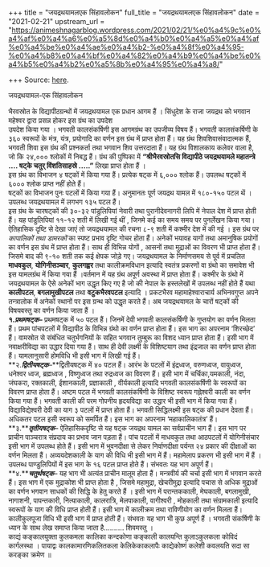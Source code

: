 +++
title = "जयद्रथयामलएक सिंहावलोकन"
full_title = "जयद्रथयामलएक सिंहावलोकन"
date = "2021-02-21"
upstream_url = "https://animeshnagarblog.wordpress.com/2021/02/21/%e0%a4%9c%e0%a4%af%e0%a4%a6%e0%a5%8d%e0%a4%b0%e0%a4%a5%e0%a4%af%e0%a4%be%e0%a4%ae%e0%a4%b2-%e0%a4%8f%e0%a4%95-%e0%a4%b8%e0%a4%bf%e0%a4%82%e0%a4%b9%e0%a4%be%e0%a4%b5%e0%a4%b2%e0%a5%8b%e0%a4%95%e0%a4%a8/"

+++
Source: [here](https://animeshnagarblog.wordpress.com/2021/02/21/%e0%a4%9c%e0%a4%af%e0%a4%a6%e0%a5%8d%e0%a4%b0%e0%a4%a5%e0%a4%af%e0%a4%be%e0%a4%ae%e0%a4%b2-%e0%a4%8f%e0%a4%95-%e0%a4%b8%e0%a4%bf%e0%a4%82%e0%a4%b9%e0%a4%be%e0%a4%b5%e0%a4%b2%e0%a5%8b%e0%a4%95%e0%a4%a8/).

जयद्रथयामल-एक सिंहावलोकन

भैरवस्रोत के विद्यापीठग्रन्थों में जयद्रथयामल एक प्रधान आगम हैं ।
सिंधुदेश के राजा जयद्रथ को भगवान महेश्वर द्वारा प्रसन्न होकर इस ग्रंथ का
उपदेश  
उपदेश किया गया । भगवती कालसंकर्षिणी इस आगमग्रंथ का उपजीव्य विषय हैं।
भगवती कालसंकर्षिणी के ३६० स्वरूपों के मंत्र, यंत्र, प्रयोगादि का वर्णन
इस ग्रंथ में प्राप्त होता हैं। यह ग्रंथ शिवशिवासंवादात्मक हैं, भगवती
शिवा इस ग्रंथ की प्रश्नकर्ता तथा भगवान शिव उत्तरदाता हैं। यह ग्रंथ
विशालकाय कलेवर वाला है, जो कि २४,००० श्लोकों में निबद्ध हैं। ग्रंथ की
पुष्पिका में **“श्रीभैरवस्रोतसि विद्यापीठे जयद्रथयामले महातन्त्रे ….
षट्के चतुर् विंशतिसाहस्रे …..”** लिखा प्राप्त होता हैं ।  
इस ग्रंथ का विभाजन ४ षट्कों में किया गया हैं। प्रत्येक षट्क में ६,०००
श्लोक हैं। उपलब्ध षट्कों में ६००० श्लोक प्राप्त नहीं होते हैं।  
षट्कों का विभाजन पुनः पटलों में किया गया हैं। अनुमानतः पूर्ण जयद्रथ यामल
में १८०-१५० पटल थें । उपलब्ध जयद्रथयामल में लगभग १३५ पटल हैं।  
इस ग्रंथ के चारषट्कों की ३०-३२ पांडुलिपियां नेवारी तथा पुरानीदेवनागरी
लिपि में नेपाल देश में प्राप्त होती हैं। यह पांडुलिपियां ११-१२ शती में
लिखी गई थीं , जिनमे कई का समय समय पर पुनर्लेखन किया गया। ऐतिहासिक दृष्टि
से देखा जाएं तो जयद्रथयामल की रचना ८-९ शती में कश्मीर देश में की गई । इस
ग्रंथ पर *कापालिकों तथा डामरकों* का स्पष्ट प्रभाव दृष्टि गोचर होता हैं।
अनेकों भयावह यागों तथा अमानुषिक प्रयोगों का वर्णन इस ग्रंथ में प्राप्त
होता हैं। साथ ही विभिन्न योगों , आसनों तथा मुद्राओं का विवरण भी प्राप्त
होता हैं।  
जिसमे बाद की ९-१० शती तक कई क्षेपक जोड़े गए। जयद्रथयामल के निर्माणसमय से
पूर्व में प्रचलित **माधवकुल**, **योगिनीसञ्चार**, **कुलगह्वर** तथा
कालीक्रमविधान इत्यादि स्वतंत्र प्रकरणों वा ग्रंथो का समावेश भी इस
यामलग्रंथ में किया गया हैं ।वर्तमान में यह ग्रंथ अपूर्ण अवस्था में
प्राप्त होता हैं। कश्मीर के ग्रंथो में जयद्रथयामल के ऐसे अनेकों भाग
उद्धृत किए गए है जो की नेपाल के हस्तलेखों में उपलब्ध नहीं होते हैं यथा
**कालीपटल**, **बगलामुखीपटल** तथा **वटुकभैरवपटल** इत्यादि । प्रकटभैरव
महामाहेश्वाराचार्य अभिनवगुप्त अपने तन्त्रालोक में अनेकों स्थानों पर इस
ग्रन्थ को उद्धृत करते हैं। अब जयद्रथयामल के चारों षट्कों की विषयवस्तु का
वर्णन किया जाता हैं ।  
**१.*****प्रथमषट्क*****–** प्रथमषट्क में ५० पटल हैं। जिनमें देवी भगवती
कालसंकर्षिणी के गुप्तयोग का वर्णन मिलता हैं। प्रथम पांचपटलों में
विद्यापीठ के विभिन्न ग्रंथो का वर्णन प्राप्त होता हैं। इस भाग का अपरनाम
‘शिरच्छेद’ हैं। वामस्रोत से संबंधित चतुर्भगनियों के सहित भगवान तुम्बुरू
का विशद ध्यान प्राप्त होता हैं। इसी भाग में नवाक्षरीविद्या का उद्धार
दिया गया हैं। साथ ही देवी लक्ष्मी के विशिष्टयाग तथा इंद्रजाल का वर्णन
प्राप्त होता हैं। यामलानुसारी होमविधि भी इसी भाग में लिखी गई हैं।  
**२.*****द्वितीयषट्क*****–**द्वितीयषट्क में ४० पटल हैं। आरंभ के पटलों
में इंद्रध्वज, वरुणध्वज, वायुध्वज, धनेश्वर ध्वज, ब्रह्मध्वज , विष्णुध्वज
तथा रुद्रध्वज का विवरण हैं। इसी भाग में चर्चिका,यमकाली, नंदा, जंघकरा,
रक्तकाली, ईशानकाली, प्रज्ञाकाली , वीर्यकाली इत्यादि भगवती कालसंकर्षिणी
के स्वरूपों का विवरण प्राप्त होता हैं। अष्टम पटल में भगवती कालसंकर्षिणी
के विशिष्ट स्वरूप गह्नेश्वरी काली का वर्णन किया गया हैं। भगवती काली की
परम गोपनीय हृदयविद्या का उद्धार भी इसी भाग में किया गया हैं।
विद्याविद्येश्वरी देवी का याग ३ पटलों में प्राप्त होता हैं। भगवती
सिद्धिलक्ष्मी इस षट्क की प्रधान देवता हैं। अधिकतर पटल इसी स्वरूप को
समर्पित हैं। इस भाग का अपरनाम ‘महाकालिकातंत्र’ हैं।  
**३.*****तृतीयषट्क***– ऐतिहासिकदृष्टि से यह षट्क जयद्रथ यामल का
सर्वप्राचीन भाग हैं। इस भाग पर प्राचीन पाञ्चरात्र संप्रदाय का प्रभाव जान
पड़ता हैं। पांच पटलों में माधवकुल तथा आठपटलों में योगिनीसंचार इसी भाग
में उपलब्ध होते हैं। इसी भाग में भुवनदीक्षा से लेकर निर्वाणदीक्षा
पर्यन्त २४ प्रकार की दीक्षाओं का वर्णन मिलता हैं। अव्ययदेशकाली के याग की
विधि भी इसी भाग में हैं। महामेलाप प्रकरण भी इसी भाग में हैं । उपलब्ध
पाण्डुलिपियों में इस भाग के १६ पटल प्राप्त होते हैं। संभवतः यह भाग
अपूर्ण हैं।  
**४.*****चतुर्थषट्क***– यह भाग भी अत्यंत प्राचीन मालूम होता हैं।
मन्त्रवीर्य की चर्चा इसी भाग में भगवान करते हैं। इस भाग में एक मुद्राकोश
भी प्राप्त होता है , जिसमे महामुद्रा, खेचरीमुद्रा इत्यादि पचास से अधिक
मुद्राओं का वर्णन भगवान साधकों की सिद्धि के हेतु करते हैं । इसी भाग में
परान्तककाली, मेघकाली, बगलामुखी, नागाशनी, पापन्तकारी, नित्याकाली,
कालरात्रि, मेलपाकाली, वागीश्वरी , मोहकाली तथा संग्रामकाली इत्यादि
स्वरूपों के याग की विधि प्राप्त होती हैं। इसी भाग में कालीक्रम तथा
राविणीयोग का वर्णन मिलता हैं। कालीकुलपूजा विधि भी इसी भाग में प्राप्त
होती हैं। संभवतः यह भाग भी कुछ अपूर्ण हैं । भगवती संकर्षिणी के ध्यान के
साथ लेख समाप्त किया जाता है………. शिवमस्तु ।  
काद्यं कङ्कालयुक्ता कुलकमला कालिका कन्दकोणा कङ्काली कालयन्ति कुलाऽकुलकला
कोविदं कार्गलस्था । पायाद्वः कालकामारणिकलितकला केलिकेकाकलापैः
काद्येकोष्णं कलेशी कवलयति सदा सा करङ्का क्रमेण ॥

